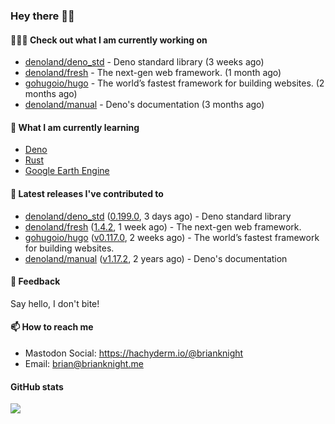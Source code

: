 ### Hey there 👋🏻

#### 👷🏻‍♂️ Check out what I am currently working on

- [denoland/deno_std](https://github.com/denoland/deno_std) - Deno standard library (3 weeks ago)
- [denoland/fresh](https://github.com/denoland/fresh) - The next-gen web framework. (1 month ago)
- [gohugoio/hugo](https://github.com/gohugoio/hugo) - The world’s fastest framework for building websites. (2 months ago)
- [denoland/manual](https://github.com/denoland/manual) - Deno&#39;s documentation (3 months ago)

#### 🌱 What I am currently learning
- [Deno](https://deno.land/)
- [Rust](https://www.rust-lang.org/)
- [Google Earth Engine](https://earthengine.google.com/)

#### 🔭 Latest releases I've contributed to

- [denoland/deno_std](https://github.com/denoland/deno_std) ([0.199.0](https://github.com/denoland/deno_std/releases/tag/0.199.0), 3 days ago) - Deno standard library
- [denoland/fresh](https://github.com/denoland/fresh) ([1.4.2](https://github.com/denoland/fresh/releases/tag/1.4.2), 1 week ago) - The next-gen web framework.
- [gohugoio/hugo](https://github.com/gohugoio/hugo) ([v0.117.0](https://github.com/gohugoio/hugo/releases/tag/v0.117.0), 2 weeks ago) - The world’s fastest framework for building websites.
- [denoland/manual](https://github.com/denoland/manual) ([v1.17.2](https://github.com/denoland/manual/releases/tag/v1.17.2), 2 years ago) - Deno&#39;s documentation

#### 💬 Feedback

Say hello, I don't bite!

#### 📫 How to reach me

- Mastodon Social: <a rel="me" href="https://hachyderm.io/@brianknight">https://hachyderm.io/@brianknight</a>
- Email: brian@brianknight.me

#### GitHub stats

![](https://github-profile-summary-cards.vercel.app/api/cards/profile-details?username=brianknight10&theme=github)